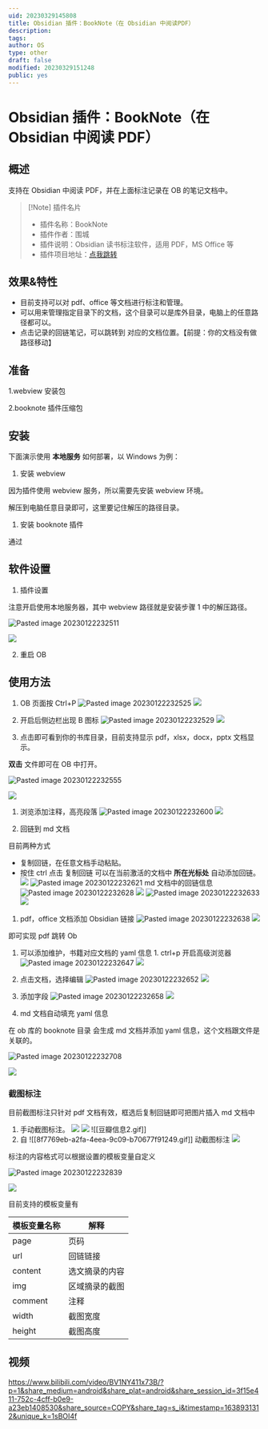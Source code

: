 ```yaml
---
uid: 20230329145808
title: Obsidian 插件：BookNote（在 Obsidian 中阅读PDF）
description:
tags:
author: OS
type: other
draft: false
modified: 20230329151248
public: yes
---
```


# Obsidian 插件：BookNote（在 Obsidian 中阅读 PDF）

## 概述

支持在 Obsidian 中阅读 PDF，并在上面标注记录在 OB 的笔记文档中。

> [!Note] 插件名片
> -   插件名称：BookNote
> -   插件作者：围城
> -   插件说明：Obsidian 读书标注软件，适用 PDF，MS Office 等
> -   插件项目地址：[点我跳转]()

## 效果&特性

-   目前支持可以对 pdf、office 等文档进行标注和管理。
-   可以用来管理指定目录下的文档，这个目录可以是库外目录，电脑上的任意路径都可以。
-   点击记录的回链笔记，可以跳转到 对应的文档位置。【前提：你的文档没有做路径移动】

## 准备

1.webview 安装包

2.booknote 插件压缩包

## 安装

下面演示使用 **本地服务** 如何部署，以 Windows 为例：

1. 安装 webview

因为插件使用 webview 服务，所以需要先安装 webview 环境。

解压到电脑任意目录即可，这里要记住解压的路径目录。

1. 安装 booknote 插件

通过

## 软件设置

1. 插件设置

注意开启使用本地服务器，其中 webview 路径就是安装步骤 1 中的解压路径。

![Pasted image 20230122232511](https://s1.vika.cn/space/2023/03/15/7288f36ec19f49a0b4adaaf3da2f30fd)

![](https://kknwfe6755.feishu.cn/space/api/box/stream/download/asynccode/?code=ZGVjZDQwZjZiNzM3MWZjZjRkOGE0YTQ5NmNlZjNhMWFfR0Q2cmhEdVVBZlJpZ3BJYzc3a3Z1RUIzeWlsOVVpTWNfVG9rZW46Ym94Y25JWTdOR0NSUDhJeXhZS2xPRThSTHFlXzE2NzQ0MDEwNDc6MTY3NDQwNDY0N19WNA)

2. 重启 OB

## 使用方法

1. OB 页面按 Ctrl+P
   ![Pasted image 20230122232525](https://s1.vika.cn/space/2023/03/15/ac4f8df46e404d90a00aa89a63cf708f)
   ![](https://kknwfe6755.feishu.cn/space/api/box/stream/download/asynccode/?code=YjljM2JhNzYxNzNkYjZkMjE5ZThiMmEzYTVhNzZkNjlfUjJjMTRhbHo2Z1dOa010VThUWXBIU0haRTJMTkFFeDJfVG9rZW46Ym94Y25nWGpGeDdzV1FYVWpkZVZSdzdSTFBmXzE2NzQ0MDEwNDc6MTY3NDQwNDY0N19WNA)
2. 开启后侧边栏出现 B 图标
   ![Pasted image 20230122232529](https://s1.vika.cn/space/2023/03/15/99808b07ca8a4a11bdf52e2aa70e4fef)
   ![](https://kknwfe6755.feishu.cn/space/api/box/stream/download/asynccode/?code=YmQ4YWFkNjJkNDc2MTkwOWZjOTY3ZmNhMzJmN2NkYTlfbnN5c0lFTjFQN0taT0I3NjdSWUFDcFdwdGZBbGR6MkRfVG9rZW46Ym94Y25OYUd1WGJFako5YlVlcmJxeDdYUjdkXzE2NzQ0MDEwNDc6MTY3NDQwNDY0N19WNA)

3. 点击即可看到你的书库目录，目前支持显示 pdf，xlsx，docx，pptx 文档显示。

**双击** 文件即可在 OB 中打开。

![Pasted image 20230122232555](https://s1.vika.cn/space/2023/03/15/7a0372d23dd748e3ba926af4ee671dff)

![](https://kknwfe6755.feishu.cn/space/api/box/stream/download/asynccode/?code=YjcwNzhmNzFhZjk4ZDcxNDVjMjcxYmNhNGYzMGU5ZGVfNGFXRVBJOTZpQjBDSWFIcTg2S0tJR1lva2E5UHBYUFpfVG9rZW46Ym94Y25LWkN1djJndEVsWVI0UWd3cDVKUktkXzE2NzQ0MDEwNDc6MTY3NDQwNDY0N19WNA)

1. 浏览添加注释，高亮段落
   ![Pasted image 20230122232600](https://s1.vika.cn/space/2023/03/15/057685cc00884f50ac3a07c994a770ae)
   ![](https://kknwfe6755.feishu.cn/space/api/box/stream/download/asynccode/?code=MjNlMGQ2Njk4NDVhOWIyMTJmNDFlNjAwOTYyZTIwYzVfaXQxb3RXcFZ4eGZOcWdQbldYU2c4YmpJZXRwS0NGQlZfVG9rZW46Ym94Y25zZ3pUazhXRTRDQ2Q5bGhZTWhBd2ZnXzE2NzQ0MDEwNDc6MTY3NDQwNDY0N19WNA)

2. 回链到 md 文档

目前两种方式

-   复制回链，在任意文档手动粘贴。
-   按住 ctrl 点击 复制回链 可以在当前激活的文档中 **所在光标处** 自动添加回链。
    ![](https://kknwfe6755.feishu.cn/space/api/box/stream/download/asynccode/?code=NDYwN2JiYzQ5Y2ZhOWM4MDE2MTMxZTE4OWM1ZDQwMTBfczkxdGtGc1ZrUnlQNzFoREh5VE9SYkFOOHRNMUJrTXhfVG9rZW46Ym94Y25wSXlud1g1QkJVZHN1Q0ptSDhaRnRiXzE2NzQ0MDEwNDc6MTY3NDQwNDY0N19WNA)
    ![Pasted image 20230122232621](https://s1.vika.cn/space/2023/03/15/4563f7da89b6491690ef2bda2c0e5c9d)
    md 文档中的回链信息
    ![Pasted image 20230122232628](https://s1.vika.cn/space/2023/03/15/8bcd3d8c4e4843cb99b60aa2af2c1678)
    ![](https://kknwfe6755.feishu.cn/space/api/box/stream/download/asynccode/?code=YTFkNTRhMzgwZDQ3NjJhMTRlMTdhZDczZGJmOTZjOTVfRjhCUDZ2cVAyU1BKTjdwbWF3SkJSaGw4SzNaWWQ3TUhfVG9rZW46Ym94Y25JZ0RzSk1Ja044SGJoeWFYTVZ0VXZiXzE2NzQ0MDEwNDc6MTY3NDQwNDY0N19WNA)
    ![Pasted image 20230122232633](https://s1.vika.cn/space/2023/03/15/da72ba4293164a67a31bd7f3fb4eadd4)
    ![](https://kknwfe6755.feishu.cn/space/api/box/stream/download/asynccode/?code=N2Q4NjgwNWY0NWVhMWI2NzBmNjg3OTdmYmVlODYxY2JfaGlaUmtqMW04M2dXNktEY0ZGWVBGNXAwZ0hGWUFQQ1dfVG9rZW46Ym94Y242MFpQa3I3cVBxT3FRZEt6Q0cxSVVjXzE2NzQ0MDEwNDc6MTY3NDQwNDY0N19WNA)

1. pdf，office 文档添加 Obsidian 链接
   ![Pasted image 20230122232638](https://s1.vika.cn/space/2023/03/15/fcdf73d541154ea19bcc56c91590c323)
   ![](https://kknwfe6755.feishu.cn/space/api/box/stream/download/asynccode/?code=MDljZTIwOWQ2MzE5MjA3ZjI2YTI5NDNiNWY5NDZmMWZfVHo1Z2tjVkQ3aUJjSGNHTkh5TWVtamxpUEtYYVBnVnFfVG9rZW46Ym94Y25wU0xiRmhPblEyQW8zaXlSQ1gxelFoXzE2NzQ0MDEwNDc6MTY3NDQwNDY0N19WNA)

即可实现 pdf 跳转 Ob

1. 可以添加维护，书籍对应文档的 yaml 信息 1. ctrl+p 开启高级浏览器
   ![Pasted image 20230122232647](https://s1.vika.cn/space/2023/03/15/859cec9243a64c8ca651a09da02072e0)
   ![](https://kknwfe6755.feishu.cn/space/api/box/stream/download/asynccode/?code=MzNmOGYxMTlmOWMyZjgxMWRiNTlmNzg1NWQ0YzFhNWJfTTZHWTJzUFZrWWEzNUhFa2NQSFp1aDZFT3BaQlR6MmxfVG9rZW46Ym94Y25jY3hyZ1phNWoxeWREMExxTmplQ0llXzE2NzQ0MDEwNDc6MTY3NDQwNDY0N19WNA)

2. 点击文档，选择编辑
   ![Pasted image 20230122232652](https://s1.vika.cn/space/2023/03/15/d628ce4e9cff46378ef0c72a50919834)
   ![](https://kknwfe6755.feishu.cn/space/api/box/stream/download/asynccode/?code=YjRiNzAyZmY0ZGE0YmUyYjM2OTczYmY0ODc1MjczYWVfUXpCc2hRVkFXVGh4bGY3RWd6bXE1MEtlcHJ4eGkxUElfVG9rZW46Ym94Y25HUnlxcm54S1ZTSEpXS0UxalphaE1kXzE2NzQ0MDEwNDc6MTY3NDQwNDY0N19WNA)

3. 添加字段
   ![Pasted image 20230122232658](https://s1.vika.cn/space/2023/03/15/e34f369029f94a58860a110709f35122)
   ![](https://kknwfe6755.feishu.cn/space/api/box/stream/download/asynccode/?code=N2U1ZGU2MmQ5N2JjMjlkMWJjN2YzMjIxNzAyMTMwOGRfZ0hsVTFMTlZkVHVYNWw1VzA2TjhsdnJ0aTRneGoyMFlfVG9rZW46Ym94Y25KVWZMazNFQ1hSbkFVbm16VkVOZnJnXzE2NzQ0MDEwNDc6MTY3NDQwNDY0N19WNA)

4. md 文档自动填充 yaml 信息

在 ob 库的 booknote 目录 会生成 md 文档并添加 yaml 信息，这个文档跟文件是关联的。

![Pasted image 20230122232708](https://s1.vika.cn/space/2023/03/15/2b7bba95a2984ce49a7d11bcf1bf36e3)

![](https://kknwfe6755.feishu.cn/space/api/box/stream/download/asynccode/?code=NDI3YTI4OTUwNTA4M2JiOTFiNjhlM2RlM2Y5YWI1Nzdfb2d1SWlCcDZwa25jM1FtWkUzMmR2QWZuYUgweDFHZ0RfVG9rZW46Ym94Y25RYlREMFIzSjJsVldWcGc2Z3RPcUhmXzE2NzQ0MDEwNDc6MTY3NDQwNDY0N19WNA)

### 截图标注

目前截图标注只针对 pdf 文档有效，框选后复制回链即可把图片插入 md 文档中

1. 手动截图标注。
   ![](https://internal-api-drive-stream.feishu.cn/space/api/box/stream/download/preview/boxcnbKbCa8kdE7rDNbcXqhtSUh/?preview_type=16)
   ![](https://kknwfe6755.feishu.cn/space/api/box/stream/download/asynccode/?code=YTYxZDE3NzZkNzljMjNiYTFkZDA2ZWM1MjFhYjcxMzZfcFZrSkRrMDFSWGtJZnlrVTh3NE81TmlDYXZPSU9sSVBfVG9rZW46Ym94Y25iS2JDYThrZEU3ckROYmNYcWh0U1VoXzE2NzQ0MDEwNDc6MTY3NDQwNDY0N19WNA)
   ![[豆瓣信息2.gif]]
2. 自 ![[8f7769eb-a2fa-4eea-9c09-b70677f91249.gif]] 动截图标注
   ![](https://kknwfe6755.feishu.cn/space/api/box/stream/download/asynccode/?code=OWExMTczMjhiMDU2YTE1OGY4ZWEwYjJkZWEzMzBjMWFfT0tLTktDMzBuc1pXZktvWnVVOVE0ZU4ycHY5cFFReW1fVG9rZW46Ym94Y25QaGtUelR1dUlFaVd6TnF5WEltaFRkXzE2NzQ0MDEwNDc6MTY3NDQwNDY0N19WNA)

标注的内容格式可以根据设置的模板变量自定义

![Pasted image 20230122232839](https://s1.vika.cn/space/2023/03/15/19d45d8e1a374fa08e1e2616cb793132)

![](https://kknwfe6755.feishu.cn/space/api/box/stream/download/asynccode/?code=NjgyZmQ3ODVlMDMyY2E2MTllZjUxNzg4YWNmYTMwYTlfTGkwZFhRb3BsVlhva1ZxY1J3VUI4QnV2R0FJVVhCZmlfVG9rZW46Ym94Y25BSGhFZE9JTk9BYnhjWnNQYkw0Z1NjXzE2NzQ0MDEwNDc6MTY3NDQwNDY0N19WNA)

目前支持的模板变量有

| 模板变量名称 | 解释           |
| ------------ | -------------- |
| page         | 页码           |
| url          | 回链链接       |
| content      | 选文摘录的内容 |
| img          | 区域摘录的截图 |
| comment      | 注释           |
| width        | 截图宽度       |
| height       | 截图高度       |

## 视频

<https://www.bilibili.com/video/BV1NY411x73B/?p=1&share_medium=android&share_plat=android&share_session_id=3f15e411-752c-4cff-b0e9-a23eb1408530&share_source=COPY&share_tag=s_i&timestamp=1638931312&unique_k=1sBOI4f>
